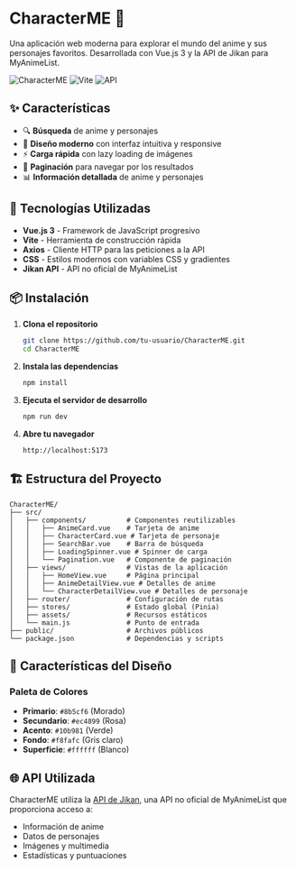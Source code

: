 # CharacterME 🎌

Una aplicación web moderna para explorar el mundo del anime y sus personajes favoritos. Desarrollada con Vue.js 3 y la API de Jikan para MyAnimeList.

![CharacterME](https://img.shields.io/badge/Vue.js-3.x-4FC08D?style=for-the-badge&logo=vue.js&logoColor=white)
![Vite](https://img.shields.io/badge/Vite-4.x-646CFF?style=for-the-badge&logo=vite&logoColor=white)
![API](https://img.shields.io/badge/API-Jikan-FF6B6B?style=for-the-badge)

## ✨ Características

- 🔍 **Búsqueda** de anime y personajes
- 🎨 **Diseño moderno** con interfaz intuitiva y responsive
- ⚡ **Carga rápida** con lazy loading de imágenes
- 🎯 **Paginación** para navegar por los resultados
- 📊 **Información detallada** de anime y personajes

## 🚀 Tecnologías Utilizadas

- **Vue.js 3** - Framework de JavaScript progresivo
- **Vite** - Herramienta de construcción rápida
- **Axios** - Cliente HTTP para las peticiones a la API
- **CSS** - Estilos modernos con variables CSS y gradientes
- **Jikan API** - API no oficial de MyAnimeList

## 📦 Instalación

1. **Clona el repositorio**

   ```bash
   git clone https://github.com/tu-usuario/CharacterME.git
   cd CharacterME
   ```

2. **Instala las dependencias**

   ```bash
   npm install
   ```

3. **Ejecuta el servidor de desarrollo**

   ```bash
   npm run dev
   ```

4. **Abre tu navegador**
   ```
   http://localhost:5173
   ```

## 🏗️ Estructura del Proyecto

```
CharacterME/
├── src/
│   ├── components/          # Componentes reutilizables
│   │   ├── AnimeCard.vue    # Tarjeta de anime
│   │   ├── CharacterCard.vue # Tarjeta de personaje
│   │   ├── SearchBar.vue    # Barra de búsqueda
│   │   ├── LoadingSpinner.vue # Spinner de carga
│   │   └── Pagination.vue   # Componente de paginación
│   ├── views/               # Vistas de la aplicación
│   │   ├── HomeView.vue     # Página principal
│   │   ├── AnimeDetailView.vue # Detalles de anime
│   │   └── CharacterDetailView.vue # Detalles de personaje
│   ├── router/              # Configuración de rutas
│   ├── stores/              # Estado global (Pinia)
│   ├── assets/              # Recursos estáticos
│   └── main.js              # Punto de entrada
├── public/                  # Archivos públicos
└── package.json             # Dependencias y scripts
```

## 🎨 Características del Diseño

### Paleta de Colores

- **Primario**: `#8b5cf6` (Morado)
- **Secundario**: `#ec4899` (Rosa)
- **Acento**: `#10b981` (Verde)
- **Fondo**: `#f8fafc` (Gris claro)
- **Superficie**: `#ffffff` (Blanco)

## 🌐 API Utilizada

CharacterME utiliza la [API de Jikan](https://jikan.moe/), una API no oficial de MyAnimeList que proporciona acceso a:

- Información de anime
- Datos de personajes
- Imágenes y multimedia
- Estadísticas y puntuaciones

